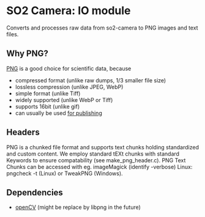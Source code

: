 SO2 Camera: IO module
========================

Converts and processes raw data from so2-camera to PNG images and text
files.

Why PNG?
--------

[PNG](http://www.libpng.org/pub/png/) is a good choice for scientific
data, because

- compressed format (unlike raw dumps, 1/3 smaller file size)
- lossless compression (unlike JPEG, WebP)
- simple format (unlike Tiff)
- widely supported (unlike WebP or Tiff)
- supports 16bit (unlike gif)
- can usually be used [for publishing](http://academia.stackexchange.com/questions/42624/is-the-png-file-format-acceptable-for-academic-papers)

Headers
-------

PNG is a chunked file format and supports text chunks holding
standardized and custom content. We employ standard tEXt chunks with
standard Keywords to ensure compatability (see make_png_header.c).
PNG Text Chunks can be accessed with eg. imageMagick (identify -verbose)
Linux: pngcheck -t (Linux) or TweakPNG (Windows).

Dependencies
------------

- [openCV](http://opencv.org/) (might be replace by libpng in the future)
